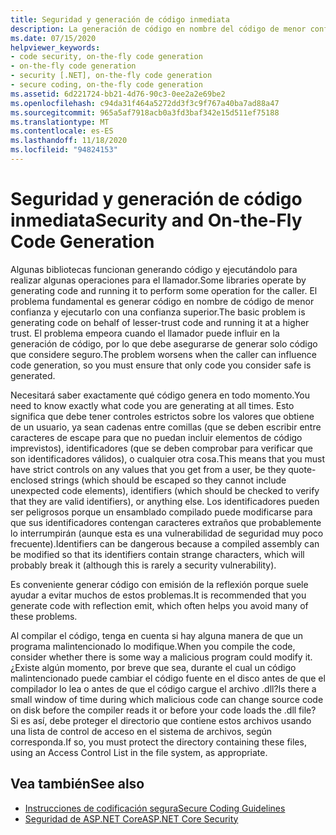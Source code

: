 ```yaml
---
title: Seguridad y generación de código inmediata
description: La generación de código en nombre del código de menor confianza que se ejecuta en una confianza mayor es un problema de seguridad, sobre todo cuando un llamador puede influir en la generación de código.
ms.date: 07/15/2020
helpviewer_keywords:
- code security, on-the-fly code generation
- on-the-fly code generation
- security [.NET], on-the-fly code generation
- secure coding, on-the-fly code generation
ms.assetid: 6d221724-bb21-4d76-90c3-0ee2a2e69be2
ms.openlocfilehash: c94da31f464a5272dd3f3c9f767a40ba7ad88a47
ms.sourcegitcommit: 965a5af7918acb0a3fd3baf342e15d511ef75188
ms.translationtype: MT
ms.contentlocale: es-ES
ms.lasthandoff: 11/18/2020
ms.locfileid: "94824153"
---
```

# <a name="security-and-on-the-fly-code-generation"></a><span data-ttu-id="730c4-103">Seguridad y generación de código inmediata</span><span class="sxs-lookup"><span data-stu-id="730c4-103">Security and On-the-Fly Code Generation</span></span>

<span data-ttu-id="730c4-104">Algunas bibliotecas funcionan generando código y ejecutándolo para realizar algunas operaciones para el llamador.</span><span class="sxs-lookup"><span data-stu-id="730c4-104">Some libraries operate by generating code and running it to perform some operation for the caller.</span></span> <span data-ttu-id="730c4-105">El problema fundamental es generar código en nombre de código de menor confianza y ejecutarlo con una confianza superior.</span><span class="sxs-lookup"><span data-stu-id="730c4-105">The basic problem is generating code on behalf of lesser-trust code and running it at a higher trust.</span></span> <span data-ttu-id="730c4-106">El problema empeora cuando el llamador puede influir en la generación de código, por lo que debe asegurarse de generar solo código que considere seguro.</span><span class="sxs-lookup"><span data-stu-id="730c4-106">The problem worsens when the caller can influence code generation, so you must ensure that only code you consider safe is generated.</span></span>  
  
<span data-ttu-id="730c4-107">Necesitará saber exactamente qué código genera en todo momento.</span><span class="sxs-lookup"><span data-stu-id="730c4-107">You need to know exactly what code you are generating at all times.</span></span> <span data-ttu-id="730c4-108">Esto significa que debe tener controles estrictos sobre los valores que obtiene de un usuario, ya sean cadenas entre comillas (que se deben escribir entre caracteres de escape para que no puedan incluir elementos de código imprevistos), identificadores (que se deben comprobar para verificar que son identificadores válidos), o cualquier otra cosa.</span><span class="sxs-lookup"><span data-stu-id="730c4-108">This means that you must have strict controls on any values that you get from a user, be they quote-enclosed strings (which should be escaped so they cannot include unexpected code elements), identifiers (which should be checked to verify that they are valid identifiers), or anything else.</span></span> <span data-ttu-id="730c4-109">Los identificadores pueden ser peligrosos porque un ensamblado compilado puede modificarse para que sus identificadores contengan caracteres extraños que probablemente lo interrumpirán (aunque esta es una vulnerabilidad de seguridad muy poco frecuente).</span><span class="sxs-lookup"><span data-stu-id="730c4-109">Identifiers can be dangerous because a compiled assembly can be modified so that its identifiers contain strange characters, which will probably break it (although this is rarely a security vulnerability).</span></span>  
  
<span data-ttu-id="730c4-110">Es conveniente generar código con emisión de la reflexión porque suele ayudar a evitar muchos de estos problemas.</span><span class="sxs-lookup"><span data-stu-id="730c4-110">It is recommended that you generate code with reflection emit, which often helps you avoid many of these problems.</span></span>  
  
<span data-ttu-id="730c4-111">Al compilar el código, tenga en cuenta si hay alguna manera de que un programa malintencionado lo modifique.</span><span class="sxs-lookup"><span data-stu-id="730c4-111">When you compile the code, consider whether there is some way a malicious program could modify it.</span></span> <span data-ttu-id="730c4-112">¿Existe algún momento, por breve que sea, durante el cual un código malintencionado puede cambiar el código fuente en el disco antes de que el compilador lo lea o antes de que el código cargue el archivo .dll?</span><span class="sxs-lookup"><span data-stu-id="730c4-112">Is there a small window of time during which malicious code can change source code on disk before the compiler reads it or before your code loads the .dll file?</span></span> <span data-ttu-id="730c4-113">Si es así, debe proteger el directorio que contiene estos archivos usando una lista de control de acceso en el sistema de archivos, según corresponda.</span><span class="sxs-lookup"><span data-stu-id="730c4-113">If so, you must protect the directory containing these files, using an Access Control List in the file system, as appropriate.</span></span>  
  
## <a name="see-also"></a><span data-ttu-id="730c4-114">Vea también</span><span class="sxs-lookup"><span data-stu-id="730c4-114">See also</span></span>

- [<span data-ttu-id="730c4-115">Instrucciones de codificación segura</span><span class="sxs-lookup"><span data-stu-id="730c4-115">Secure Coding Guidelines</span></span>](secure-coding-guidelines.md)
- [<span data-ttu-id="730c4-116">Seguridad de ASP.NET Core</span><span class="sxs-lookup"><span data-stu-id="730c4-116">ASP.NET Core Security</span></span>](/aspnet/core/security/)
